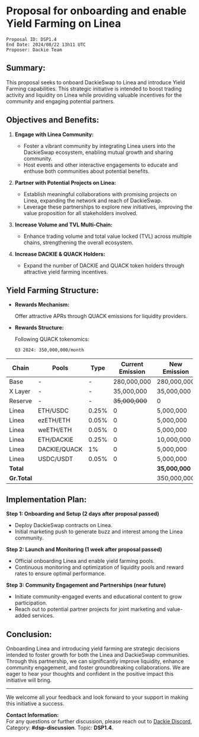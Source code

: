 # Proposal for onboarding and enable Yield Farming on Linea

```
Proposal ID: DSP1.4  
End Date: 2024/08/22 13h11 UTC 
Proposer: Dackie Team
```


## Summary:
This proposal seeks to onboard DackieSwap to Linea and introduce Yield Farming capabilities. This strategic initiative is intended to boost trading activity and liquidity on Linea while providing valuable incentives for the community and engaging potential partners.

## Objectives and Benefits:
1. **Engage with Linea Community:**
    * Foster a vibrant community by integrating Linea users into the DackieSwap ecosystem, enabling mutual growth and sharing community.
    * Host events and other interactive engagements to educate and enthuse both communities about potential benefits.

2. **Partner with Potential Projects on Linea:**
    * Establish meaningful collaborations with promising projects on Linea, expanding the network and reach of DackieSwap.
    * Leverage these partnerships to explore new initiatives, improving the value proposition for all stakeholders involved.

3. **Increase Volume and TVL Multi-Chain:**
    * Enhance trading volume and total value locked (TVL) across multiple chains, strengthening the overall ecosystem.

4. **Increase DACKIE & QUACK Holders:**
    * Expand the number of DACKIE and QUACK token holders through attractive yield farming incentives.

## Yield Farming Structure:
- **Rewards Mechanism:**

  Offer attractive APRs through QUACK emissions for liquidity providers.

- **Rewards Structure:**

  Following QUACK tokenomics:
  ```
  Q3 2024: 350,000,000/month
  ```

| Chain        | Pools        | Type  | Current Emission | New Emission   |
|--------------|--------------|-------|------------------|----------------|
| Base         | -            | -     | 280,000,000      | 280,000,000    |
| X Layer      | -            | -     | 35,000,000       | 35,000,000     |
| Reserve      | -            | -     | ~~35,000,000~~   | 0              |
| Linea        | ETH/USDC     | 0.25% | 0                | 5,000,000      |
| Linea        | ezETH/ETH    | 0.05% | 0                | 5,000,000      |
| Linea        | weETH/ETH    | 0.05% | 0                | 5,000,000      |
| Linea        | ETH/DACKIE   | 0.25% | 0                | 10,000,000     |
| Linea        | DACKIE/QUACK | 1%    | 0                | 5,000,000      |
| Linea        | USDC/USDT    | 0.05% | 0                | 5,000,000      |
| **Total**    |              |       |                  | **35,000,000** |
| **Gr.Total** |              |       |                  | 350,000,000    |


## Implementation Plan:
**Step 1: Onboarding and Setup (2 days after proposal passed)**
- Deploy DackieSwap contracts on Linea.
- Initial marketing push to generate buzz and interest among the Linea community.

**Step 2: Launch and Monitoring (1 week after proposal passed)**
- Official onboarding Linea and enable yield farming pools.
- Continuous monitoring and optimization of liquidity pools and reward rates to ensure optimal performance.

**Step 3: Community Engagement and Partnerships (near future)**
- Initiate community-engaged events and educational content to grow participation.
- Reach out to potential partner projects for joint marketing and value-added services.

## Conclusion:
Onboarding Linea and introducing yield farming are strategic decisions intended to foster growth for both the Linea and DackieSwap communities. Through this partnership, we can significantly improve liquidity, enhance community engagement, and foster groundbreaking collaborations. We are eager to hear your thoughts and confident in the positive impact this initiative will bring.

---

We welcome all your feedback and look forward to your support in making this initiative a success.

**Contact Information:**  
For any questions or further discussion, please reach out to [Dackie Discord](https://discord.com/invite/dackieofficial),  
Category: **#dsp-discussion**. Topic: **DSP1.4**.